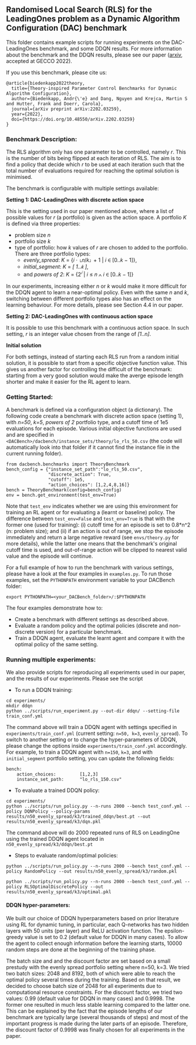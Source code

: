 ## Randomised Local Search (RLS) for the LeadingOnes problem as a Dynamic Algorithm Configuration (DAC) benchmark

This folder contains example scripts for running experiments on the DAC-LeadingOnes benchmark, and some DDQN results. For more information about the benchmark and the DDQN results, please see our paper ([arxiv](https://arxiv.org/abs/2202.03259), accepted at GECCO 2022).

If you use this benchmark, please cite us:
```
@article{biedenkapp2022theory,
  title={Theory-inspired Parameter Control Benchmarks for Dynamic Algorithm Configuration},
  author={Biedenkapp, Andr{\'e} and Dang, Nguyen and Krejca, Martin S and Hutter, Frank and Doerr, Carola},
  journal={arXiv preprint arXiv:2202.03259},
  year={2022},
  doi={https://doi.org/10.48550/arXiv.2202.03259}
}
```

### Benchmark Description:

The RLS algorithm only has one parameter to be controlled, namely *r*. This is the number of bits being flipped at each iteration of RLS. The aim is to find a policy that decide which *r* to be used at each iteration such that the total number of evaluations required for reaching the optimal solution is minimised. 

The benchmark is configurable with multiple settings available:

**Setting 1: DAC-LeadingOnes with discrete action space**

This is the setting used in our paper mentioned above, where a list of possible values for *r* (a portfolio) is given as the action space. A portfolio *K* is defined via three properties:
- problem size *n*
- portfolio size *k*
- type of portfolio: how *k* values of *r* are chosen to added to the portfolio. There are three portfolio types: 
    + *evenly_spread*: *K* = {𝑖 · ⌊𝑛/𝑘⌋ + 1 | 𝑖 ∈ [0..𝑘 − 1]},
    + *initial_segment*: *K* = *[ 1..𝑘 ]*,
    + and *powers of 2*: *K* = {$2^𝑖$ | 𝑖 ≤ 𝑛 ∧ 𝑖 ∈ [0..𝑘 − 1]}

In our experiments, increasing either *n* or *k* would make it more difficult for the DDQN agent to learn a near-optimal policy. Even with the same *n* and *k*, switching between different portfolio types also has an effect on the learning behaviour. For more details, please see Section 4.4 in our paper. 

**Setting 2: DAC-LeadingOnes with continuous action space**

It is possible to use this benchmark with a continuous action space. In such setting, *r* is an integer value chosen from the range of *[1..n]*. 

**Initial solution**

For both settings, instead of starting each RLS run from a random initial solution, it is possible to start from a specific objective function value. This gives us another factor for controlling the difficult of the benchmark: starting from a very good solution would make the averge episode length shorter and make it easier for the RL agent to learn.


### Getting Started:

A benchmark is defined via a configuration object (a dictionary). The following code create a benchmark with discrete action space (setting 1), with *n=50*, *k=5*, *powers of 2* portfolio type, and a cutoff time of 1e5 evaluations for each episode. Various initial objective functions are used and are specified in `<DACBench>/dacbench/instance_sets/theory/lo_rls_50.csv` (the code will automatically look into that folder if it cannot find the instance file in the current running folder).

```
from dacbench.benchmarks import TheoryBenchmark
bench_config = {"instance_set_path":"lo_rls_50.csv",
                "discrete_action": True,
                "cutoff": 1e5,
                "action_choices": [1,2,4,8,16]}
bench = TheoryBenchmark(config=bench_config)
env = bench.get_environment(test_env=True)                
```

Note that `test_env` indicates whether we are using this environment for training an RL agent or for evaluating a (learnt or baseline) policy. The difference between `test_env=False` and `test_env=True` is that with the former one (used for training): (i) cutoff time for an episode is set to 0.8*n^2 (n: problem size); and (ii) if an action is out of range, we stop the episode immediately and return a large negative reward (see `envs/theory.py` for more details), while the latter one means that the benchmark's original cutoff time is used, and out-of-range action will be clipped to nearest valid value and the episode will continue.

For a full example of how to run the benchmark with various settings, please have a look at the four examples in `examples.py`. To run those examples, set the `PYTHONPATH` environment variable to your DACBench folder:
```
export PYTHONPATH=<your_DACBench_folder>/:$PYTHONPATH
```

The four examples demonstrate how to:

- Create a benchmark with different settings as described above. 
- Evaluate a random policy and the optimal policies (discrete and non-discrete version) for a particular benchmark.
- Train a DDQN agent, evaluate the learnt agent and compare it with the optimal policy of the same setting.

### Running multiple experiments:

We also provide scripts for reproducing all experiments used in our paper, and the results of our experiments. Please see the script 

- To run a DDQN training:

```
cd experiments/
mkdir ddqn
python ../scripts/run_experiment.py --out-dir ddqn/ --setting-file train_conf.yml
```

The command above will train a DDQN agent with settings specified in `experiments/train_conf.yml` (current setting: `n=50, k=3`, `evenly_spread`). To switch to another setting or to change the hyper-parameters of DDQN, please change the options inside `experiments/train_conf.yml` accordingly. For example, to train a DDQN agent with `n=150`, `k=3`, and with `initial_segment` portfolio setting, you can update the following fields:

```
bench:
    action_choices:         [1,2,3]
    instance_set_path:      "lo_rls_150.csv"    
```

- To evaluate a trained DDQN policy:

```
cd experiments/
python ../scripts/run_policy.py --n-runs 2000 --bench test_conf.yml --policy DQNPolicy --policy-params results/n50_evenly_spread/k3/trained_ddqn/best.pt --out results/n50_evenly_spread/k3/dqn.pkl
```
The command above will do 2000 repeated runs of RLS on LeadingOne using the trained DDQN agent located in `n50_evenly_spread/k3/ddqn/best.pt`

- Steps to evaluate random/optimal policies:
```
python ../scripts/run_policy.py --n-runs 2000 --bench test_conf.yml --policy RandomPolicy --out results/n50_evenly_spread/k3/random.pkl

python ../scripts/run_policy.py --n-runs 2000 --bench test_conf.yml --policy RLSOptimalDiscretePolicy --out results/n50_evenly_spread/k3/optimal.pkl
```

#### DDQN hyper-parameters:

We built our choice of DDQN hyperparameters based on prior literature using RL for dynamic tuning, in particular, each Q-networks has two hidden layers with 50 units (per layer) and ReLU activation function. The epsilon-greedy value is set to 0.2 (default value for DDQN in many cases). To allow the agent to collect enough information before the learning starts, 10000 random steps are done at the beginning of the training phase. 

The batch size and and the discount factor are set based on a small prestudy with the evenly spread portfolio setting where n=50, k=3. We tried two batch sizes: 2048 and 8192, both of which were able to reach the optimal policy several times during the training. Based on that result, we decided to choose batch size of 2048 for all experiments due to computational resource constraints. For the discount factor, we tried two values: 0.99 (default value for DDQN in many cases) and 0.9998. The former one resulted in much less stable learning compared to the latter one. This can be explained by the fact that the episode lengths of our benchmark are typically large (several thousands of steps) and most of the important progress is made during the later parts of an episode. Therefore, the discount factor of 0.9998 was finally chosen for all experiments in the paper.

